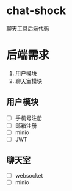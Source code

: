 # chat-shock

聊天工具后端代码

# 后端需求

1. 用户模块
2. 聊天室模块

## 用户模块

- [ ] 手机号注册
- [ ] 邮箱注册
- [ ] minio
- [ ] JWT

## 聊天室

- [ ] websocket
- [ ] minio